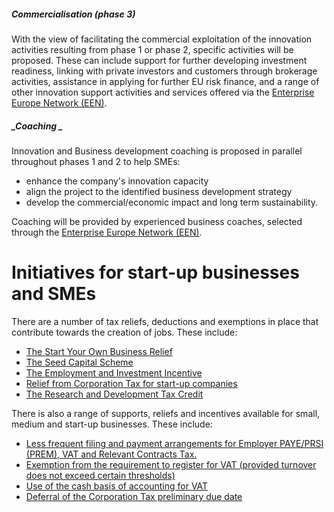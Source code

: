 ##### _Commercialisation \(phase 3\)_

With the view of facilitating the commercial exploitation of the innovation activities resulting from phase 1 or phase 2, specific activities will be proposed. These can include support for further developing investment readiness, linking with private investors and customers through brokerage activities, assistance in applying for further EU risk finance, and a range of other innovation support activities and services offered via the [Enterprise Europe Network \(EEN\)](http://een.ec.europa.eu/services/overview).

#####   _Coaching _

Innovation and Business development coaching is proposed in parallel throughout phases 1 and 2 to help SMEs:

* enhance the company's innovation capacity
* align the project to the identified business development strategy
* develop the commercial\/economic impact and long term sustainability.


Coaching will be provided by experienced business coaches, selected through the [Enterprise Europe Network \(EEN\)](http://een.ec.europa.eu/).

# Initiatives for start-up businesses and SMEs

There are a number of tax reliefs, deductions and exemptions in place that contribute towards the creation of jobs. These include:

* [The Start Your Own Business Relief](http://www.revenue.ie/en/tax/it/reliefs/own-business-scheme/index.html)
* [The Seed Capital Scheme](http://www.revenue.ie/en/tax/it/leaflets/it15.html)
* [The Employment and Investment Incentive](http://www.revenue.ie/en/tax/it/leaflets/it55.html)
* [Relief from Corporation Tax for start-up companies](http://www.revenue.ie/en/practitioner/tax-briefing/archive/2013/no-022013.html)
* [The Research and Development Tax Credit](http://www.revenue.ie/en/tax/ct/research-development.html)

There is also a range of supports, reliefs and incentives available for small, medium and start-up businesses. These include:

* [Less frequent filing and payment arrangements for Employer PAYE\/PRSI \(PREM\), VAT and Relevant Contracts Tax.](http://www.revenue.ie/en/practitioner/ebrief/archive/2013/no-462013.html)
* [Exemption from the requirement to register for VAT \(provided turnover does not exceed certain thresholds\)](http://www.revenue.ie/en/tax/vat/guide/registration.html#section2)
* [Use of the cash basis of accounting for VAT](http://www.revenue.ie/en/tax/vat/guide/received-basis.html)
* [Deferral of the Corporation Tax preliminary due date](http://www.revenue.ie/en/tax/ct/payment.html)

 

 

